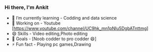 ### Hi there, I'm Ankit

- 🌱 I’m currently learning - Codding and data science
- 🔭 Working on - Youtube [https://www.youtube.com/channel/UC9hk_mn1pNIu5DgbATnttmg]
- 😄 Skills - Video editing,Photo editing
- 🥅 Goals - [Noob codder to pro codder 😄]
- ⚡ Fun fact - Playing pc games,Drawing
